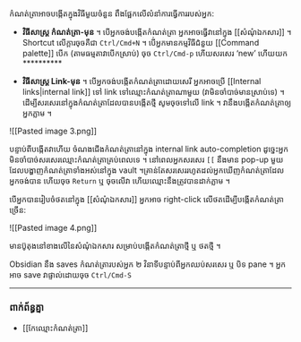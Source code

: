 កំណត់ត្រាអាចបង្កើតក្នុងវិធីមួយចំនួន ពឹងផ្អែកលើលំនាំការធ្វើការរបស់អ្នក:

- **វិធីសាស្រ្ត កំណត់ត្រា-មុន** ។ បើអ្នកចង់បង្កើតកំណត់ត្រា អ្នកអាចធ្វើវានៅក្នុង [[សំណំុឯកសារ]] ។ Shortcut លើក្តារចុចគឺជា `Ctrl/Cmd+N` ។ បើ់អ្នកមានកម្មវិធីជំនួយ [[Command palette]] បើក (តាមធម្មតាវាបើកស្រាប់) ចុច `Ctrl/Cmd-p` ហើយសរសេរ ‘new’ ហើយយក **********

- **វិធីសាស្រ្ត Link-មុន** ។ បើអ្នកចង់បង្កើតកំណត់ត្រាដោយសេរី អ្នកអាចប្រើ [[Internal links|internal link]] ទៅ link ទៅឈ្មោះកំណត់ត្រាណាមួយ (វាមិនចាំបាច់មានស្រាប់ទេ) ។​ ដើម្បីសរសេរនៅក្នុងកំណត់ត្រាដែលបានបង្កើតថ្មី សូមចុចទៅលើ link ។ វានឹងបង្កើតកំណត់ត្រាឲ្យអ្នកភ្លាម ។

![[Pasted image 3.png]]

បន្ទាប់ពីបង្កើតវាហើយ ចំណងជើងកំណត់ត្រានៅក្នុង internal link auto-completion ដូច្នេះអ្នកមិនចាំបាច់សរសេរឈ្មោះកំណត់ត្រាគ្រប់ពេលទេ ។ នៅពេលអ្នកសរសេរ `[[` នឹងមាន pop-up មួយដែលបង្ហាញកំណត់ត្រាទាំងអស់នៅក្នុង vault ។​ គ្រាន់តែសរសេររហូតដល់អ្នកឃើញកំណត់ត្រាដែលអ្នកចង់បាន ហើយចុច `Return` ឬ ចុចលើវា ហើយឈ្មោះនឹងត្រូវបានដាក់ភ្លាម ។

បើអ្នកបានរៀបចំថតនៅក្នុង [[សំណំុឯកសារ]] អ្នកអាច right-click លើថតដើម្បីបង្កើតកំណត់ត្រាច្រើន:

![[Pasted image 4.png]]

មានប៊ូតុងនៅខាងលើនៃសំណុំឯកសារ សម្រាប់បង្កើតកំណត់ត្រាថ្មី ឬ ថតថ្មី ។

Obsidian នឹង saves កំណត់ត្រារបស់អ្នក ២​ វិនាទីបន្ទាប់ពីអ្នកឈប់សរសេរ ឬ បិទ pane ។ អ្នកអាច save វាផ្ទាល់ដោយចុច `Ctrl/Cmd-S`

---

### ពាក់ព័ន្ធគ្នា

- [[កែឈ្មោះកំណត់ត្រា]]
